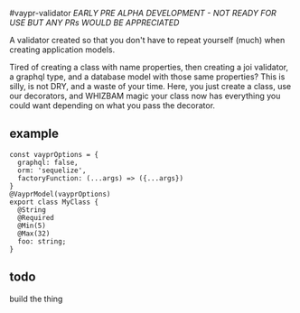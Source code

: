 #vaypr-validator
*EARLY PRE ALPHA DEVELOPMENT - NOT READY FOR USE BUT ANY PRs WOULD BE APPRECIATED*

A validator created so that you don't have to repeat yourself (much) when creating application models. 

Tired of creating a class with name properties, then creating a joi validator, a graphql type, and a database model with those same properties? This is silly, is not DRY, and a waste of your time. Here, you just create a class, use our decorators, and WHIZBAM magic your class now has everything you could want depending on what you pass the decorator.

## example
```
const vayprOptions = {
  graphql: false,
  orm: 'sequelize',
  factoryFunction: (...args) => ({...args})
}
@VayprModel(vayprOptions)
export class MyClass {
  @String
  @Required
  @Min(5)
  @Max(32)
  foo: string;
}
```

## todo
build the thing


